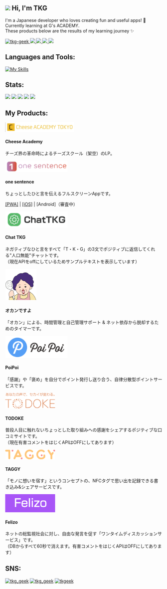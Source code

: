 ## <img src="https://media.giphy.com/media/hvRJCLFzcasrR4ia7z/giphy.gif" width="28"> Hi, I'm TKG

I'm a Japanese developer who loves creating fun and useful apps! 🚀<br>
Currently learning at G's ACADEMY.<br>
These products below are the results of my learning journey ✨

<p align="left">
  <a href="https://github.com/tkg-geek/tkg-geek/">
    <img src="https://komarev.com/ghpvc/?username=tkg-geek" alt="tkg-geek" />
  </a>
  <a href="http://twitter.com/tkg_geek">
    <img height="20" src="https://img.shields.io/twitter/follow/tkg_geek?label=Twitter&logo=twitter&style=flat" />
  </a>
  <a href="https://github.com/tkg-geek">
    <img height="20" src="https://img.shields.io/github/followers/tkg-geek?label=follow&logo=github&style=flat" />
  </a>
  <a href="http://qiita.com/tkg_geek">
    <img height="20" src="https://qiita-badge.apiapi.app/s/tkg_geek/posts.svg" />
  </a>
  <a href="http://qiita.com/tkg_geek">
    <img height="20" src="https://qiita-badge.apiapi.app/s/tkg_geek/contributions.svg" />
  </a>
</p>

## Languages and Tools:

[![My Skills](https://skillicons.dev/icons?i=html,css,js,nodejs,php,laravel,docker,mysql,firebase,androidstudio,apple,ai,ps,figma)](https://skillicons.dev)

## Stats:

![](http://github-profile-summary-cards.vercel.app/api/cards/profile-details?username=tkg-geek&theme=github)
![](http://github-profile-summary-cards.vercel.app/api/cards/stats?username=tkg-geek&theme=github)
![](http://github-profile-summary-cards.vercel.app/api/cards/productive-time?username=tkg-geek&theme=github&utcOffset=9)
![](http://github-profile-summary-cards.vercel.app/api/cards/repos-per-language?username=tkg-geek&theme=github)
![](http://github-profile-summary-cards.vercel.app/api/cards/most-commit-language?username=tkg-geek&theme=github)

## My Products:

<div align="left">
  <a href="https://tkg-geek.github.io/cheeseacademy/">
    <img src="img/cheeseacademy.jpg" width="220" />
  </a>
  <h4>Cheese Academy</h4>
  <p>チーズ界の革命時によるチーズスクール（架空）のLP。</p>
</div>

<div align="left">
  <a href="https://tkgeek.sakura.ne.jp/one_sentence/">
    <img src="img/onesentence.png" width="200" />
  </a>
  <h4>one sentence</h4>
  <p>ちょっとしたひと言を伝えるフルスクリーンAppです。</p>
  <p>
    <a href="https://tkgeek.sakura.ne.jp/one_sentence/">[PWA]</a> |
    <a href="https://apps.apple.com/ja/app/one-sentence-app/id6741406852">[iOS]</a> |
    [Android]（審査中）
  </p>
</div>

<div align="left">
  <a href="https://tkgeek.sakura.ne.jp/chat01/">
    <img src="img/chatTKG.png" width="200" />
  </a>
  <h4>Chat TKG</h4>
  <p>ネガティブなひと言をすべて「T・K・G」の3文でポジティブに返信してくれる"人口無能"チャットです。<br>
  （現在APIをoffにしているためサンプルテキストを表示しています）</p>
</div>

<div align="left">
  <a href="https://chromewebstore.google.com/detail/%E3%82%AA%E3%82%AB%E3%83%B3%E3%81%A7%E3%81%99%E3%82%88/hkiohfmflpbkejdopiblceaefecbbmlo">
    <img src="img/okan.png" width="100" />
  </a>
  <h4>オカンですよ</h4>
  <p>「オカン」による、時間管理と自己管理サポート & ネット依存から脱却するためのタイマーです。</p>
</div>

<div align="left"></div>
  <a href="https://poipoi-zd20.onrender.com/">
    <img src="img/poipoi.png" width="200" />
  </a>
  <h4>PoiPoi</h4>
  <p>「感謝」や「褒め」を自分でポイント発行し送り合う、自律分散型ポイントサービスです。</p>
</div>

<div align="left">
  <a href="https://tkgeek.sakura.ne.jp/todoke2/">
    <img src="img/todoke.png" width="160" />
  </a>
  <h4>TODOKE</h4>
  <p>普段人目に触れないちょっとした取り組みへの感謝をシェアするポジティブな口コミサイトです。<br>
  （現在有害コメントをはじくAPIはOFFにしてあります）</p>
</div>

<div align="left">
  <a href="https://tkgeek.sakura.ne.jp/taggy/">
    <img src="img/taggy.png" width="160" />
  </a>
  <h4>TAGGY</h4>
  <p>「モノに想いを宿す」というコンセプトの、NFCタグで思い出を記録できる書き込み&シェアサービスです。</p>
</div>

<div align="left">
  <a href="https://tkgeek.sakura.ne.jp/felizo/">
    <img src="img/felizo.png" width="160" />
  </a>
  <h4>Felizo</h4>
  <p>ネットの総監視社会に対し、自由な発言を促す「ワンタイムディスカッションサービス」です。<br>
  （DBからすべて60秒で消えます。有害コメントをはじくAPIはOFFにしてあります）</p>
</div>

## SNS:
<p align="left">
<a href="https://twitter.com/tkg_geek" target="blank"><img align="center" src="https://raw.githubusercontent.com/rahuldkjain/github-profile-readme-generator/master/src/images/icons/Social/twitter.svg" alt="tkg_geek" height="30" width="40" /></a>
<a href="https://qiita.com/tkg_geek" target="blank"><img align="center" src="https://cdn.qiita.com/assets/favicons/public/apple-touch-icon-ec5ba42a24ae923f16825592efdc356f.png" alt="tkg_geek" height="30" width="30" /></a>
<a href="https://zenn.dev/tkgeek" target="blank"><img align="center" src="https://zenn.dev/images/logo-transparent.png" alt="tkgeek" height="30" width="30" /></a>
</p>
